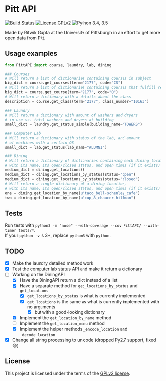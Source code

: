 # Pitt API
[![Build Status](https://travis-ci.org/Pitt-CSC/PittAPI.svg?branch=master)](https://travis-ci.org/Pitt-CSC/PittAPI)
[![License GPLv2](https://img.shields.io/badge/license-GPLv2-blue.svg)](LICENSE)
![Python 3.4, 3.5](https://img.shields.io/badge/python-3.4%2C%203.5-green.svg)

Made by Ritwik Gupta at the University of Pittsburgh in an effort to get more open data from Pitt. 

## Usage examples

```python
from PittAPI import course, laundry, lab, dining

### Courses
# Will return a list of dictionaries containing courses in subject
big_dict = course.get_courses(term="2177", code="CS")
# Will return a list of dictionaries containing courses that fulfill requirement
big_dict = course.get_course(term="2177", code="Q")
# Will return a dictionary with a details about the class
description = course.get_Class(term="2177", class_number="10163")

### Laundry
# Will return a dictionary with amount of washers and dryers
# in use vs. total washers and dryers at building
small_dict = laundry.get_status_simple(building_name="TOWERS")

### Computer Lab
# Will return a dictionary with status of the lab, and amount
# of machines with a certain OS
small_dict = lab.get_status(lab_name="ALUMNI")

### Dining
# Will return a dictionary of dictionaries containing each dining location,
# with its name, its open/closed status, and open times (if it exists)
medium_dict = dining.get_locations()
medium_dict = dining.get_locations_by_status(status="open")
medium_dict = dining.get_locations_by_status(status="closed")
# Will return a single dictionary of a dining location,
# with its name, its open/closed status, and open times (if it exists)
one = dining.get_location_by_name(u"taco_bell-schenley_cafe")
two = dining.get_location_by_name(u"cup_&_chaucer-hillman")
```

## Tests
Run tests with `python3 -m "nose" --with-coverage --cov PittAPI/ --with-timer tests/*`.  
If your `python -v` is 3+, replace `python3` with `python`.

## TODO
* [x] Make the laundry detailed method work
* [x] Test the computer lab status API and make it return a dictionary
* [ ] Working on the DiningAPI
    * [x] Have the DiningAPI return a dict instead of a list
    * [x] Have a separate method for `get_locations_by_status` and `get_locations`
        * [x] `get_locations_by_status` is what is currently implemented
        * [x] `get_locations` is the same as what is currently implemented with no arguments
            * [x] but with a good-looking dictionary
    * [x] Implement the `get_location_by_name` method
    * [ ] Implement the `get_location_menu` method
    * [x] Implement the helper methods `_encode_location` and `_decode_location`
* [x] Change all string processing to unicode (dropped Py2.7 support, fixed :smile:)

## License

This project is licensed under the terms of the [GPLv2 license](LICENSE).
